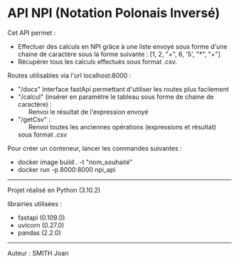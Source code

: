 # API NPI (Notation Polonais Inversé)

Cet API permet :
- Effectuer des calculs en NPI grâce à une liste envoyé sous forme d'une chaine de caractère sous la forme suivante : [1, 2, "+", 6, '5', "*", "+"]
- Récupérer tous les calculs effectués sous format .csv.

Routes utilisables via l'url localhost:8000 :
- "/docs" Interface fastApi permettant d'utiliser les routes plus facilement
- "/calcul" (insérer en paramètre le tableau sous forme de chaine de caractère) : \
&nbsp;&nbsp;&nbsp;&nbsp;&nbsp;&nbsp;Renvoi le résultat de l'expression envoyé
- "/getCsv" : \
&nbsp;&nbsp;&nbsp;&nbsp;&nbsp;&nbsp;Renvoi toutes les anciennes opérations (expressions et résultat) sous format .csv

Pour créer un conteneur, lancer les commandes suivantes :
- docker image build . -t "nom_souhaité"
- docker run -p 8000:8000 npi_api

__________

Projet réalisé en Python (3.10.2)

librairies utilisées :
- fastapi (0.109.0)
- uvicorn (0.27.0)
- pandas (2.2.0)

__________

Auteur :
SMITH Joan